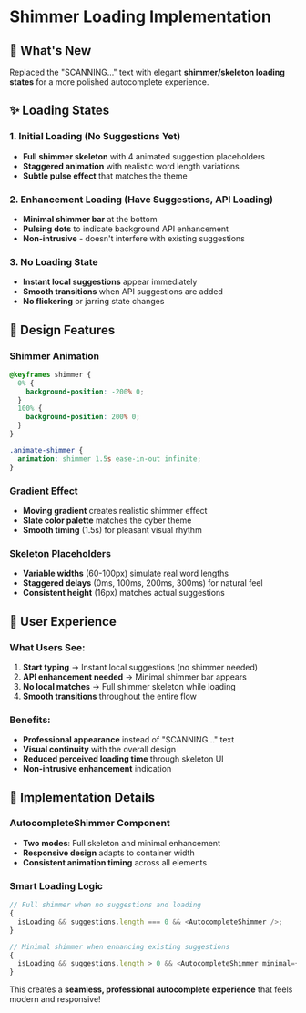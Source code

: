 # Shimmer Loading Implementation

## 🎯 **What's New**

Replaced the "SCANNING..." text with elegant **shimmer/skeleton loading states** for a more polished autocomplete experience.

## ✨ **Loading States**

### **1. Initial Loading (No Suggestions Yet)**

- **Full shimmer skeleton** with 4 animated suggestion placeholders
- **Staggered animation** with realistic word length variations
- **Subtle pulse effect** that matches the theme

### **2. Enhancement Loading (Have Suggestions, API Loading)**

- **Minimal shimmer bar** at the bottom
- **Pulsing dots** to indicate background API enhancement
- **Non-intrusive** - doesn't interfere with existing suggestions

### **3. No Loading State**

- **Instant local suggestions** appear immediately
- **Smooth transitions** when API suggestions are added
- **No flickering** or jarring state changes

## 🎨 **Design Features**

### **Shimmer Animation**

```css
@keyframes shimmer {
  0% {
    background-position: -200% 0;
  }
  100% {
    background-position: 200% 0;
  }
}

.animate-shimmer {
  animation: shimmer 1.5s ease-in-out infinite;
}
```

### **Gradient Effect**

- **Moving gradient** creates realistic shimmer effect
- **Slate color palette** matches the cyber theme
- **Smooth timing** (1.5s) for pleasant visual rhythm

### **Skeleton Placeholders**

- **Variable widths** (60-100px) simulate real word lengths
- **Staggered delays** (0ms, 100ms, 200ms, 300ms) for natural feel
- **Consistent height** (16px) matches actual suggestions

## 🚀 **User Experience**

### **What Users See:**

1. **Start typing** → Instant local suggestions (no shimmer needed)
2. **API enhancement needed** → Minimal shimmer bar appears
3. **No local matches** → Full shimmer skeleton while loading
4. **Smooth transitions** throughout the entire flow

### **Benefits:**

- **Professional appearance** instead of "SCANNING..." text
- **Visual continuity** with the overall design
- **Reduced perceived loading time** through skeleton UI
- **Non-intrusive enhancement** indication

## 📱 **Implementation Details**

### **AutocompleteShimmer Component**

- **Two modes**: Full skeleton and minimal enhancement
- **Responsive design** adapts to container width
- **Consistent animation timing** across all elements

### **Smart Loading Logic**

```javascript
// Full shimmer when no suggestions and loading
{
  isLoading && suggestions.length === 0 && <AutocompleteShimmer />;
}

// Minimal shimmer when enhancing existing suggestions
{
  isLoading && suggestions.length > 0 && <AutocompleteShimmer minimal={true} />;
}
```

This creates a **seamless, professional autocomplete experience** that feels modern and responsive!
